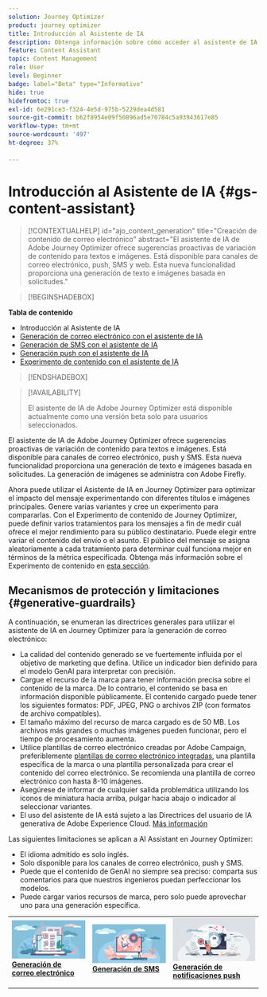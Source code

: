 ```yaml
---
solution: Journey Optimizer
product: journey optimizer
title: Introducción al Asistente de IA
description: Obtenga información sobre cómo acceder al asistente de IA de Journey Optimizer y trabajar con él
feature: Content Assistant
topic: Content Management
role: User
level: Beginner
badge: label="Beta" type="Informative"
hide: true
hidefromtoc: true
exl-id: 6e291ce3-f324-4e5d-975b-5229dea4d581
source-git-commit: b62f8954e09f50896ad5e70784c5a93943617e85
workflow-type: tm+mt
source-wordcount: '497'
ht-degree: 37%

---
```


# Introducción al Asistente de IA {#gs-content-assistant}

>[!CONTEXTUALHELP]
>id="ajo_content_generation"
>title="Creación de contenido de correo electrónico"
>abstract="El asistente de IA de Adobe Journey Optimizer ofrece sugerencias proactivas de variación de contenido para textos e imágenes. Está disponible para canales de correo electrónico, push, SMS y web. Esta nueva funcionalidad proporciona una generación de texto e imágenes basada en solicitudes."

>[!BEGINSHADEBOX]

**Tabla de contenido**

* Introducción al Asistente de IA
* [Generación de correo electrónico con el asistente de IA](generative-email.md)
* [Generación de SMS con el asistente de IA](generative-sms.md)
* [Generación push con el asistente de IA](generative-push.md)
* [Experimento de contenido con el asistente de IA](generative-experimentation.md)

>[!ENDSHADEBOX]

>[!AVAILABILITY]
>
>El asistente de IA de Adobe Journey Optimizer está disponible actualmente como una versión beta solo para usuarios seleccionados.

El asistente de IA de Adobe Journey Optimizer ofrece sugerencias proactivas de variación de contenido para textos e imágenes. Está disponible para canales de correo electrónico, push y SMS. Esta nueva funcionalidad proporciona una generación de texto e imágenes basada en solicitudes. La generación de imágenes se administra con Adobe Firefly.

Ahora puede utilizar el Asistente de IA en Journey Optimizer para optimizar el impacto del mensaje experimentando con diferentes títulos e imágenes principales. Genere varias variantes y cree un experimento para compararlas. Con el Experimento de contenido de Journey Optimizer, puede definir varios tratamientos para los mensajes a fin de medir cuál ofrece el mejor rendimiento para su público destinatario. Puede elegir entre variar el contenido del envío o el asunto. El público del mensaje se asigna aleatoriamente a cada tratamiento para determinar cuál funciona mejor en términos de la métrica especificada. Obtenga más información sobre el Experimento de contenido en [esta sección](../campaigns/content-experiment.md).

## Mecanismos de protección y limitaciones {#generative-guardrails}

A continuación, se enumeran las directrices generales para utilizar el asistente de IA en Journey Optimizer para la generación de correo electrónico:

* La calidad del contenido generado se ve fuertemente influida por el objetivo de marketing que defina. Utilice un indicador bien definido para el modelo GenAI para interpretar con precisión. 
* Cargue el recurso de la marca para tener información precisa sobre el contenido de la marca. De lo contrario, el contenido se basa en información disponible públicamente. El contenido cargado puede tener los siguientes formatos: PDF, JPEG, PNG o archivos ZIP (con formatos de archivo compatibles).
* El tamaño máximo del recurso de marca cargado es de 50 MB. Los archivos más grandes o muchas imágenes pueden funcionar, pero el tiempo de procesamiento aumenta.
* Utilice plantillas de correo electrónico creadas por Adobe Campaign, preferiblemente [plantillas de correo electrónico integradas](../email/use-email-templates.md), una plantilla específica de la marca o una plantilla personalizada para crear el contenido del correo electrónico. Se recomienda una plantilla de correo electrónico con hasta 8-10 imágenes.
* Asegúrese de informar de cualquier salida problemática utilizando los iconos de miniatura hacia arriba, pulgar hacia abajo o indicador al seleccionar variantes.
* El uso del asistente de IA está sujeto a las Directrices del usuario de IA generativa de Adobe Experience Cloud. [Más información](https://www.adobe.com/es/legal/licenses-terms/adobe-gen-ai-user-guidelines.html)

Las siguientes limitaciones se aplican a AI Assistant en Journey Optimizer:

* El idioma admitido es solo inglés.
* Solo disponible para los canales de correo electrónico, push y SMS.
* Puede que el contenido de GenAI no siempre sea preciso: comparta sus comentarios para que nuestros ingenieros puedan perfeccionar los modelos.
* Puede cargar varios recursos de marca, pero solo puede aprovechar uno para una generación específica.

<table style="table-layout:fixed"><tr style="border: 0;">
<td>
<a href="generative-email.md">
<img alt="Generación de correo electrónico" src="assets/do-not-localize/text-genai.jpeg">
</a>
<div>
<a href="generative-email.md"><strong>Generación de correo electrónico</strong></a>
</div>
<p>
</td>
<td>
<a href="generative-sms.md">
<img alt="Generación de SMS" src="assets/do-not-localize/image-genai.jpeg">
</a>
<div><a href="generative-sms.md"><strong>Generación de SMS</strong>
</div>
<p>
</td>
<td>
<a href="generative-push.md">
<img alt="Generación push" src="assets/do-not-localize/email-genai.jpeg">
</a>
<div>
<a href="generative-push.md"><strong>Generación de notificaciones push</strong></a>
</div>
<p></td>
</tr></table>
